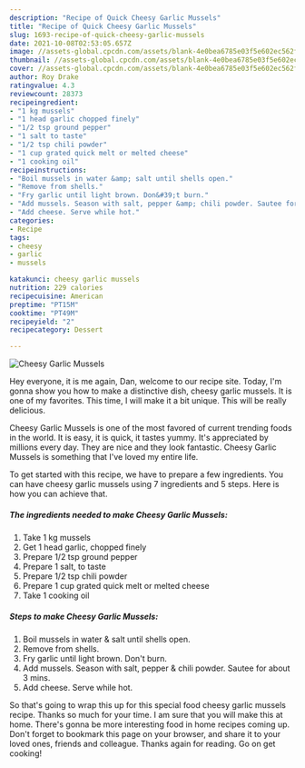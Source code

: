 ```yaml
---
description: "Recipe of Quick Cheesy Garlic Mussels"
title: "Recipe of Quick Cheesy Garlic Mussels"
slug: 1693-recipe-of-quick-cheesy-garlic-mussels
date: 2021-10-08T02:53:05.657Z
image: //assets-global.cpcdn.com/assets/blank-4e0bea6785e03f5e602ec562f230caae08da540cada707380b4fe1bbebba43da.png
thumbnail: //assets-global.cpcdn.com/assets/blank-4e0bea6785e03f5e602ec562f230caae08da540cada707380b4fe1bbebba43da.png
cover: //assets-global.cpcdn.com/assets/blank-4e0bea6785e03f5e602ec562f230caae08da540cada707380b4fe1bbebba43da.png
author: Roy Drake
ratingvalue: 4.3
reviewcount: 28373
recipeingredient:
- "1 kg mussels"
- "1 head garlic chopped finely"
- "1/2 tsp ground pepper"
- "1 salt to taste"
- "1/2 tsp chili powder"
- "1 cup grated quick melt or melted cheese"
- "1 cooking oil"
recipeinstructions:
- "Boil mussels in water &amp; salt until shells open."
- "Remove from shells."
- "Fry garlic until light brown. Don&#39;t burn."
- "Add mussels. Season with salt, pepper &amp; chili powder. Sautee for about 3 mins."
- "Add cheese. Serve while hot."
categories:
- Recipe
tags:
- cheesy
- garlic
- mussels

katakunci: cheesy garlic mussels 
nutrition: 229 calories
recipecuisine: American
preptime: "PT15M"
cooktime: "PT49M"
recipeyield: "2"
recipecategory: Dessert

---
```



![Cheesy Garlic Mussels](//assets-global.cpcdn.com/assets/blank-4e0bea6785e03f5e602ec562f230caae08da540cada707380b4fe1bbebba43da.png)

Hey everyone, it is me again, Dan, welcome to our recipe site. Today, I'm gonna show you how to make a distinctive dish, cheesy garlic mussels. It is one of my favorites. This time, I will make it a bit unique. This will be really delicious.

Cheesy Garlic Mussels is one of the most favored of current trending foods in the world. It is easy, it is quick, it tastes yummy. It's appreciated by millions every day. They are nice and they look fantastic. Cheesy Garlic Mussels is something that I've loved my entire life.




To get started with this recipe, we have to prepare a few ingredients. You can have cheesy garlic mussels using 7 ingredients and 5 steps. Here is how you can achieve that.

<!--inarticleads1-->

##### The ingredients needed to make Cheesy Garlic Mussels:

1. Take 1 kg mussels
1. Get 1 head garlic, chopped finely
1. Prepare 1/2 tsp ground pepper
1. Prepare 1 salt, to taste
1. Prepare 1/2 tsp chili powder
1. Prepare 1 cup grated quick melt or melted cheese
1. Take 1 cooking oil




<!--inarticleads2-->

##### Steps to make Cheesy Garlic Mussels:

1. Boil mussels in water &amp; salt until shells open.
1. Remove from shells.
1. Fry garlic until light brown. Don&#39;t burn.
1. Add mussels. Season with salt, pepper &amp; chili powder. Sautee for about 3 mins.
1. Add cheese. Serve while hot.




So that's going to wrap this up for this special food cheesy garlic mussels recipe. Thanks so much for your time. I am sure that you will make this at home. There's gonna be more interesting food in home recipes coming up. Don't forget to bookmark this page on your browser, and share it to your loved ones, friends and colleague. Thanks again for reading. Go on get cooking!
